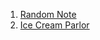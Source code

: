 1. [Random Note](https://www.hackerrank.com/challenges/ctci-ransom-note/problem?h_r=internal-search)
2. [Ice Cream Parlor](https://www.hackerrank.com/challenges/ctci-ice-cream-parlor/problem?h_r=internal-search)
